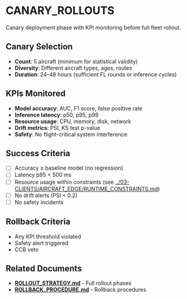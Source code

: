# CANARY_ROLLOUTS

Canary deployment phase with KPI monitoring before full fleet rollout.

## Canary Selection

- **Count**: 5 aircraft (minimum for statistical validity)
- **Diversity**: Different aircraft types, ages, routes
- **Duration**: 24-48 hours (sufficient FL rounds or inference cycles)

## KPIs Monitored

- **Model accuracy**: AUC, F1 score, false positive rate
- **Inference latency**: p50, p95, p99
- **Resource usage**: CPU, memory, disk, network
- **Drift metrics**: PSI, KS test p-value
- **Safety**: No flight-critical system interference

## Success Criteria

- [ ] Accuracy ≥ baseline model (no regression)
- [ ] Latency p95 < 500 ms
- [ ] Resource usage within constraints (see [../03-CLIENTS/AIRCRAFT_EDGE/RUNTIME_CONSTRAINTS.md](../03-CLIENTS/AIRCRAFT_EDGE/RUNTIME_CONSTRAINTS.md))
- [ ] No drift alerts (PSI < 0.2)
- [ ] No safety incidents

## Rollback Criteria

- Any KPI threshold violated
- Safety alert triggered
- CCB veto

## Related Documents

- [**ROLLOUT_STRATEGY.md**](ROLLOUT_STRATEGY.md) - Full rollout phases
- [**ROLLBACK_PROCEDURE.md**](ROLLBACK_PROCEDURE.md) - Rollback procedures
